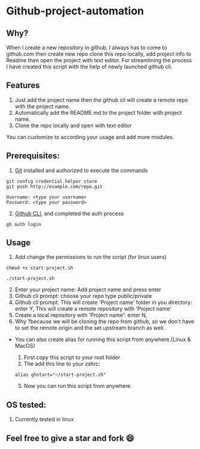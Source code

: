 # Github-project-automation

## Why?

When I create a new repository in github, I always has to come to github.com then create new repo clone this repo locally, add project info to Readme then open the project with text editor. For streamlining the process I have created this script with the help of newly launched github cli.

## Features

1. Just add the project name then the github cli will create a remote repo with the project name.
2. Automatically add the README.md to the project folder with project name.
3. Clone the repo locally and open with text editor

You can customize to according your usage and add more modules.

## Prerequisites:

1. [Git](https://git-scm.com/) installed and authorized to execute the commands

```
git config credential.helper store
git push http://example.com/repo.git

Username: <type your username>
Password: <type your password>
```

2. [Github CLI](https://cli.github.com), and completed the auth process

```
gh auth login
```

## Usage

1. Add change the permissions to run the script (for linux users)

```
chmod +x start-project.sh
```

```
./start-project.sh
```

2. Enter your project name: Add project name and press enter
3. Github cli prompt: choose your repo type public/private
4. Github cli prompt: This will create 'Project name' folder in you directory: enter Y, This will create a remote repository with 'Project name'
5. Create a local repository with 'Project name': enter N,
6. Why ?because we will be cloning the repo from github, so we don't have to set the remote origin and the set upstream branch as well.

- You can also create alias for running this script from anywhere.(Linux & MacOS)

  1. First copy this script to your root folder
  2. The add this line to your zshrc:

  ```
  alias ghstart="~/start-project.sh"

  ```

  3. Now you can run this script from anywhere.

## OS tested:

1. Currently tested in linux

## Feel free to give a star and fork 😄
